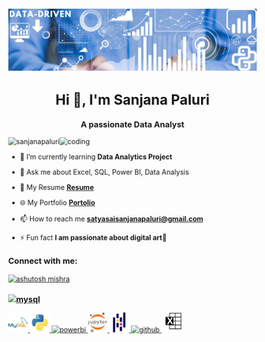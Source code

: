 ![logo](https://github.com/sanjanapaluri/sanjanapaluri/blob/main/1665578614824.jpg)
<h1 align="center">Hi 👋, I'm Sanjana Paluri</h1>
<h3 align="center">A passionate Data Analyst  </h3>
<img align="right"alt="coding"width="400"src="https://media.tenor.com/S59bPkT0pqcAAAAC/programming.gif">
<p align="left"> <img src="https://komarev.com/ghpvc/?username=sanjanapaluri&label=Profile%20views&color=0e75b6&style=flat" alt="sanjanapaluri" /> </p>

- 🔭 I’m currently learning **Data Analytics Project**

- 💬 Ask me about Excel, SQL, Power BI, Data Analysis

- 📄 My Resume [**Resume**](https://drive.google.com/file/d/1ziN2WqsCnOOnjKALT07FJsjjU9O7wLgq/view?usp=drive_link)

- 🌐 My Portfolio [**Portolio**](https://sanjanapaluri.carrd.co/)

- 📫 How to reach me **satyasaisanjanapaluri@gmail.com**

- ⚡ Fun fact **I am passionate about digital art🎨**

<h3 align="left">Connect with me:</h3>
<p align="left">
<a href="https://www.linkedin.com/in/satyasaisanjanapaluri/" target="blank"><img align="center" src="https://raw.githubusercontent.com/rahuldkjain/github-profile-readme-generator/master/src/images/icons/Social/linked-in-alt.svg" alt="ashutosh mishra" height="30" width="40" /></a>

</p>

<h3 align="left"> <a href="https://www.languages and tool.com/" target="_blank" rel="noreferrer"> <img src="https://camo.githubusercontent.com/df8aeee93b598a624baa1933297a852db45c5908fa44c9af8529b4c9f8e0de60/68747470733a2f2f696d672e736869656c64732e696f2f62616467652f4c616e67756167657320616e642020746f6f6c732d20f09fa7ae2d6c69676874626c75652e7376673f267374796c653d666f722d7468652d6261646765266c6f676f3d4b757368616c446173266c6f676f436f6c6f723d626c7565" alt="mysql" width="180" height="27"/> </a> </h3>
<p align="left"> 
<a href="https://www.mysql.com/" target="_blank" rel="noreferrer"> <img src="https://raw.githubusercontent.com/devicons/devicon/master/icons/mysql/mysql-original-wordmark.svg" alt="mysql" width="40" height="40"/> </a> 
<a href="https://www.python.org" target="_blank" rel="noreferrer"> <img src="https://raw.githubusercontent.com/devicons/devicon/master/icons/python/python-original.svg" alt="python" width="40" height="40"/> </a> 
<a href="https://www.powerbi.com/" target="_blank" rel="noreferrer"> <img
src="https://logohistory.net/wp-content/uploads/2023/05/Power-BI-Logo-2013.png" alt="powerbi" width="40"
height="40"/> </a> 
<a href="https://www.jupyter.com/" target="_blank" rel="noreferrer"> <img                                              src="https://github.com/devicons/devicon/blob/master/icons/jupyter/jupyter-original-wordmark.svg" alt="jupyter" width="40"
height="40"/> </a> <a href="https://www.pandas.com/" target="_blank"  rel="noreferrer"> <img                                             src="https://raw.githubusercontent.com/devicons/devicon/2ae2a900d2f041da66e950e4d48052658d850630/icons/pandas/pandas-original.svg" alt="pandas" width="40" height = "40" /> </a> 
<a href="https://www.github.com/" target="_blank" rel="noreferrer"> <img  
src="https://github.githubassets.com/assets/GitHub-Mark-ea2971cee799.png" alt="github" width="40" height="40"/> </a> 
<a href="https://www.microsoft.com/en-in/microsoft-365/excel" target="_blank" rel="noreferrer"> <img
src="https://raw.githubusercontent.com/microsoft/PowerBI-Icons/2bf1c982fb24528eee1559a96a25eb534c175cfd/SVG/Excel-Workbook.svg" alt="Excel" width="40" height="40"/> </a>                                                                                                  
</p>




